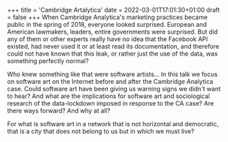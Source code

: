 +++
title = 'Cambridge Artalytica'
date = 2022-03-01T17:01:30+01:00
draft = false
+++
When Cambridge Analytica's marketing practices became public in the spring of 2018, everyone looked surprised.
European and American lawmakers, leaders, entire governments were surprised.
But did any of them or other experts really have no idea that the Facebook API existed, had never used it or at least read its documentation, and therefore could not have known that this leak, or rather just the use of the data, was something perfectly normal?

Who knew something like that were software artists... In this talk we focus on software art on the Internet before and after the Cambridge Analytica case.
Could software art have been giving us warning signs we didn't want to hear?
And what are the implications for software art and sociological research of the data-lockdown imposed in response to the CA case?
Are there ways forward?
And why at all?

For what is software art in a network that is not horizontal and democratic, that is a city that does not belong to us but in which we must live?
